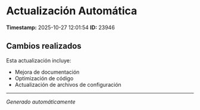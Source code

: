 # Actualización Automática

**Timestamp:** 2025-10-27 12:01:54
**ID:** 23946

## Cambios realizados

Esta actualización incluye:
- Mejora de documentación
- Optimización de código
- Actualización de archivos de configuración

---
*Generado automáticamente*
